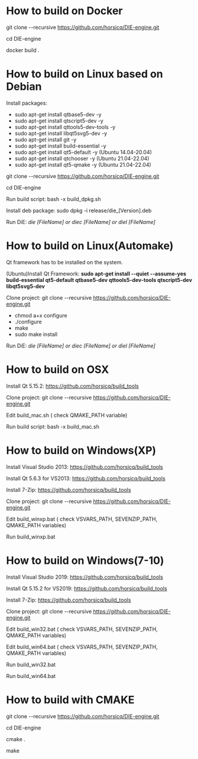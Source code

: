 How to build on Docker
=======
git clone --recursive https://github.com/horsicq/DIE-engine.git

cd DIE-engine

docker build .

How to build on Linux based on Debian
=======

Install packages:

- sudo apt-get install qtbase5-dev -y
- sudo apt-get install qtscript5-dev -y
- sudo apt-get install qttools5-dev-tools -y
- sudo apt-get install libqt5svg5-dev -y
- sudo apt-get install git -y
- sudo apt-get install build-essential -y
- sudo apt-get install qt5-default -y (Ubuntu 14.04-20.04)
- sudo apt-get install qtchooser -y (Ubuntu 21.04-22.04)
- sudo apt-get install qt5-qmake -y (Ubuntu 21.04-22.04)

git clone --recursive https://github.com/horsicq/DIE-engine.git

cd DIE-engine

Run build script: bash -x build_dpkg.sh

Install deb package: sudo dpkg -i release/die_[Version].deb

Run DiE: *die [FileName] or diec [FileName] or diel [FileName]*

How to build on Linux(Automake)
=======

Qt framework has to be installed on the system.

(Ubuntu)Install Qt Framework: **sudo apt-get install --quiet --assume-yes build-essential qt5-default qtbase5-dev qttools5-dev-tools qtscript5-dev libqt5svg5-dev**

Clone project: git clone --recursive https://github.com/horsicq/DIE-engine.git

- chmod a+x configure
- ./configure
- make
- sudo make install

Run DiE: *die [FileName] or diec [FileName] or diel [FileName]*

How to build on OSX
=======

Install Qt 5.15.2: https://github.com/horsicq/build_tools

Clone project: git clone --recursive https://github.com/horsicq/DIE-engine.git

Edit build_mac.sh ( check QMAKE_PATH variable)

Run build script: bash -x build_mac.sh

How to build on Windows(XP)
=======

Install Visual Studio 2013: https://github.com/horsicq/build_tools

Install Qt 5.6.3 for VS2013: https://github.com/horsicq/build_tools

Install 7-Zip: https://github.com/horsicq/build_tools

Clone project: git clone --recursive https://github.com/horsicq/DIE-engine.git

Edit build_winxp.bat ( check VSVARS_PATH,  SEVENZIP_PATH, QMAKE_PATH variables)

Run build_winxp.bat

How to build on Windows(7-10)
=======

Install Visual Studio 2019: https://github.com/horsicq/build_tools

Install Qt 5.15.2 for VS2019: https://github.com/horsicq/build_tools

Install 7-Zip: https://github.com/horsicq/build_tools

Clone project: git clone --recursive https://github.com/horsicq/DIE-engine.git

Edit build_win32.bat ( check VSVARS_PATH,  SEVENZIP_PATH, QMAKE_PATH variables)

Edit build_win64.bat ( check VSVARS_PATH,  SEVENZIP_PATH, QMAKE_PATH variables)

Run build_win32.bat

Run build_win64.bat

How to build with CMAKE
=======
git clone --recursive https://github.com/horsicq/DIE-engine.git

cd DIE-engine

cmake .

make